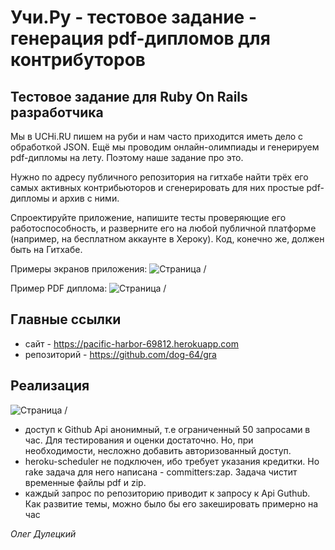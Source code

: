 # Учи.Ру - тестовое задание - генерация pdf-дипломов для контрибуторов

## Тестовое задание для Ruby On Rails разработчика

Мы в UCHi.RU пишем на руби и нам часто приходится иметь дело с обработкой JSON.
Ещё мы проводим онлайн-олимпиады и генерируем pdf-дипломы на лету.
Поэтому наше задание про это.

Нужно по адресу публичного репозитория на гитхабе найти трёх его самых активных контрибьюторов
и сгенерировать для них простые pdf-дипломы и архив с ними.

Спроектируйте приложение, напишите тесты проверяющие его работоспособность,
и разверните его на любой публичной платформе (например, на бесплатном аккаунте в Хероку).
Код, конечно же, должен быть на Гитхабе.

Примеры экранов приложения:
![Страница /](http://duletsky.com/gra/tz-1.png)


Пример PDF диплома:
![Страница /](http://duletsky.com/gra/tz-1.png)

## Главные ссылки

- сайт - https://pacific-harbor-69812.herokuapp.com
- репозиторий - https://github.com/dog-64/gra

## Реализация

![Страница /](http://duletsky.com/gra/Gra.png)

- доступ к Github Api анонимный, 
  т.е ограниченный 50 запросами в час. 
  Для тестирования и оценки достаточно.
  Но, при необходимости, несложно 
  добавить авторизованный доступ. 
- heroku-scheduler не подключен, ибо требует указания кредитки.
  Но rake задача для него написана - committers:zap.
  Задача чистит временные файлы pdf и zip.
- каждый запрос по репозиторию приводит к запросу к Api Guthub.
  Как развитие темы, можно было бы его закешировать 
  примерно на час

_Олег Дулецкий_
